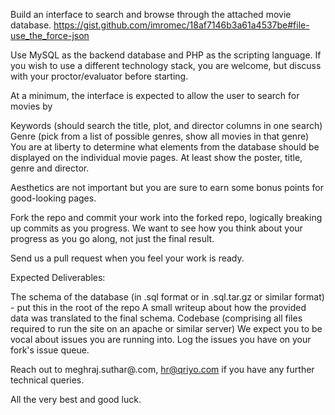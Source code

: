 Build an interface to search and browse through the attached movie database. https://gist.github.com/imromec/18af7146b3a61a4537be#file-use_the_force-json

Use MySQL as the backend database and PHP as the scripting language. If you wish to use a different technology stack, you are welcome, but discuss with your proctor/evaluator before starting.

At a minimum, the interface is expected to allow the user to search for movies by

Keywords (should search the title, plot, and director columns in one search)
Genre (pick from a list of possible genres, show all movies in that genre)
You are at liberty to determine what elements from the database should be displayed on the individual movie pages. At least show the poster, title, genre and director.

Aesthetics are not important but you are sure to earn some bonus points for good-looking pages.

Fork the repo and commit your work into the forked repo, logically breaking up commits as you progress. We want to see how you think about your progress as you go along, not just the final result.

Send us a pull request when you feel your work is ready.

Expected Deliverables:

The schema of the database (in .sql format or in .sql.tar.gz or similar format) - put this in the root of the repo
A small writeup about how the provided data was translated to the final schema.
Codebase (comprising all files required to run the site on an apache or similar server)
We expect you to be vocal about issues you are running into. Log the issues you have on your fork's issue queue.

Reach out to meghraj.suthar@.com, hr@qriyo.com if you have any further technical queries.

All the very best and good luck.


